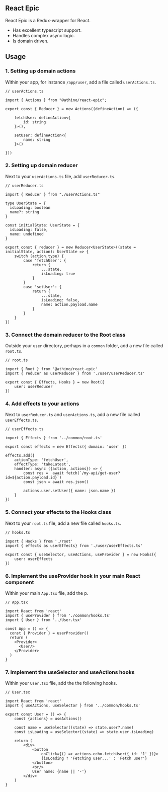 ## React Epic
React Epic is a Redux-wrapper for React.
- Has excellent typescript support.
- Handles complex async logic.
- Is domain driven.


## Usage

### 1. Setting up domain actions

Within your app, for instance `/app/user`, add a file called `userActions.ts`.

```tsx
// userActions.ts

import { Actions } from "@athino/react-epic";

export const { Reducer } = new Actions((defineAction) => ({

    fetchUser: defineAction<{
        id: string
    }>(),

    setUser: defineAction<{
        name: string
    }>()

}))
```

### 2. Setting up domain reducer

Next to your `userActions.ts` file, add `userReducer.ts`.

```tsx
// userReducer.ts

import { Reducer } from "./userActions.ts"

type UserState = {
  isLoading: boolean
  name?: string
}

const initialState: UserState = {
  isLoading: false,
  name: undefined
}

export const { reducer } = new Reducer<UserState>((state = initialState, action): UserState => {
    switch (action.type) {
        case 'fetchUser': {
            return {
                ...state,
                isLoading: true
            }
        }
        case 'setUser': {
            return {
                ...state,
                isLoading: false,
                name: action.payload.name
            }
        }
    }
})

```

### 3. Connect the domain reducer to the Root class

Outside your `user` directory, perhaps in a `common` folder, add a new file called `root.ts`.

```tsx
// root.ts

import { Root } from '@athino/react-epic'
import { reducer as userReducer } from './user/userReducer.ts'

export const { Effects, Hooks } = new Root({
    user: userReducer
})
```

### 4. Add effects to your actions

Next to `userReducer.ts` and `userActions.ts`, add a new file called `userEffects.ts`.

```tsx
// userEffects.ts

import { Effects } from '../common/root.ts'

export const effects = new Effects({ domain: 'user' })

effects.add({
    actionType: 'fetchUser',
    effectType: 'takeLatest',
    handler: async ({action, actions}) => {
        const res =  await fetch(`/my-api/get-user?id=${action.payload.id}`)
        const json = await res.json()

        actions.user.setUser({ name: json.name })
    }
})
```

### 5. Connect your effects to the Hooks class

Next to your `root.ts` file, add a new file called `hooks.ts`.

```tsx
// hooks.ts

import { Hooks } from './root'
import { effects as userEffects} from './user/userEffects.ts'

export const { useSelector, useActions, useProvider } = new Hooks({
    user: userEffects
})
```

### 6. Implement the useProvider hook in your main React component

Within your main `App.tsx` file, add the p.

```tsx
// App.tsx

import React from 'react'
import { useProvider } from './common/hooks.ts'
import { User } from '../User.tsx'

const App = () => {
  const { Provider } = userProvider()
  return (
    <Provider>
      <User/>
    </Provider>
  )
}
```

### 7. Implement the useSelector and useActions hooks

Within your `User.tsx` file, add the the following hooks.

```tsx
// User.tsx

import React from 'react'
import { useActions, useSelector } from '../common/hooks.ts'

export const User = () => {
    const {actions} = useActions()

    const name = useSelector((state) => state.user?.name)
    const isLoading = useSelector((state) => state.user.isLoading)

    return (
        <div>
            <button
                onClick={() => actions.echo.fetchUser({ id: '1' })}>
                {isLoading ? 'Fetching user...' : 'Fetch user'}
            </button>
            <br/>
            User name: {name || '-'}
        </div>
    )
}

```


